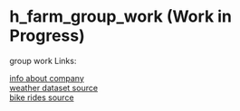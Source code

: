 # h_farm_group_work (Work in Progress)
group work
Links:

[info about company](https://www.capitalbikeshare.com/) <br>
[weather dataset source](https://www.visualcrossing.com/weather/weather-data-services#/login) <br>
[bike rides source](https://s3.amazonaws.com/capitalbikeshare-data/index.html) <br>
